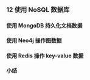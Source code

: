 ### 12 使用 NoSQL 数据库
>
#### 使用 MongoDB 持久化文档数据
>
#### 使用 Neo4j 操作图数据
>
#### 使用 Redis 操作 key-value 数据
>
#### 小结
